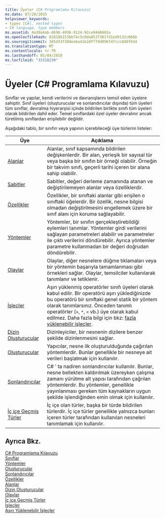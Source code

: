 ```yaml
---
title: Üyeler (C# Programlama Kılavuzu)
ms.date: 07/20/2015
helpviewer_keywords:
- types [C#], nested types
- C# language, type members
ms.assetid: 4a30a4ab-d690-4936-9124-92ce9448665a
ms.openlocfilehash: 61818b153bb74c5c0da053f381fd1ed9132c066b
ms.sourcegitcommit: 3d5d33f384eeba41b2dff79d096f47ccc8d8f03d
ms.translationtype: MT
ms.contentlocale: tr-TR
ms.lasthandoff: 05/04/2018
ms.locfileid: "33318230"
---
```

# <a name="members-c-programming-guide"></a>Üyeler (C# Programlama Kılavuzu)
Sınıflar ve yapılar, kendi verilerini ve davranışlarını temsil eden üyelere sahiptir. Sınıf üyeleri (oluşturucular ve sonlandırıcılar dışında) tüm üyeleri tüm sınıflar, devralma hiyerarşisi içinde bildirilen birlikte sınıfı tüm üyeleri olarak bildirilen dahil eder. Temel sınıflardaki özel üyeler devralınır ancak türetilmiş sınıflardan erişilebilir değildir.  
  
 Aşağıdaki tablo, bir sınıfın veya yapının içerebileceği üye türlerini listeler:  
  
|Üye|Açıklama|  
|------------|-----------------|  
|[Alanlar](../../../csharp/programming-guide/classes-and-structs/fields.md)|Alanlar, sınıf kapsamında bildirilen değişkenlerdir. Bir alan, yerleşik bir sayısal tür veya başka bir sınıfın bir örneği olabilir. Örneğin bir takvim sınıfı, geçerli tarihi içeren bir alana sahip olabilir.|  
|[Sabitler](../../../csharp/programming-guide/classes-and-structs/constants.md)|Sabitler, değeri derleme zamanında atanan ve değiştirilemeyen alanlar veya özelliklerdir.|  
|[Özellikler](../../../csharp/programming-guide/classes-and-structs/properties.md)|Özellikler, bir sınıftaki alanlar gibi erişilen o sınıftaki öğelerdir. Bir özellik, nesne bilgisi olmadan değiştirilmesini engellemek üzere bir sınıf alanı için koruma sağlayabilir.|  
|[Yöntemler](../../../csharp/programming-guide/classes-and-structs/methods.md)|Yöntemler, bir sınıfın gerçekleştirebildiği eylemleri tanımlar. Yöntemler girdi verilerini sağlayan parametreleri alabilir ve parametreler ile çıktı verilerini döndürebilir. Ayrıca yöntemler parametre kullanmadan bir değeri doğrudan döndürebilir.|  
|[Olaylar](../../../csharp/programming-guide/events/index.md)|Olaylar, diğer nesnelere düğme tıklamaları veya bir yöntemin başarıyla tamamlanması gibi örnekleri sağlar. Olaylar, temsilciler kullanılarak tanımlanır ve tetiklenir.|  
|[İşleçler](../../../csharp/programming-guide/statements-expressions-operators/operators.md)|Aşırı yüklenmiş operatörler sınıfı üyeleri olarak kabul edilir. Bir operatörü aşırı yüklediğinizde bu operatörü bir sınıftaki genel statik bir yöntem olarak tanımlarsınız. Önceden tanımlı operatörler (`+`, `*`, `<` vb.) üye olarak kabul edilmez. Daha fazla bilgi için bkz: [fazla yüklenebilir işleçler](../../../csharp/programming-guide/statements-expressions-operators/overloadable-operators.md).|  
|[Dizin Oluşturucular](../../../csharp/programming-guide/indexers/index.md)|Dizinleyiciler, bir nesnenin dizilere benzer şekilde dizinlenmesini sağlar.|  
|[Oluşturucular](../../../csharp/programming-guide/classes-and-structs/constructors.md)|Yapıcılar, nesne ilk oluşturulduğunda çağırılan yöntemlerdir. Bunlar genellikle bir nesneye ait verileri başlatmak için kullanılır.|  
|[Sonlandırıcılar](../../../csharp/programming-guide/classes-and-structs/destructors.md)|C# ' ta nadiren sonlandırıcılar kullanılır. Bunlar, nesne bellekten kaldırılmak üzereyken çalışma zamanı yürütme alt yapısı tarafından çağrılan yöntemlerdir. Bu yöntemler, genellikle yayınlanması gereken tüm kaynakların uygun şekilde işlendiğinden emin olmak için kullanılır.|  
|[İç içe Geçmiş Türler](../../../csharp/programming-guide/classes-and-structs/nested-types.md)|İç içe olan türler, başka bir türde bildirilen türlerdir. İç içe türler genellikle yalnızca bunları içeren türler tarafından kullanılan nesneleri tanımlamak için kullanılır.|  
  
## <a name="see-also"></a>Ayrıca Bkz.  
 [C# Programlama Kılavuzu](../../../csharp/programming-guide/index.md)  
 [Sınıflar](../../../csharp/programming-guide/classes-and-structs/classes.md)  
 [Yöntemler](../../../csharp/programming-guide/classes-and-structs/methods.md)  
 [Oluşturucular](../../../csharp/programming-guide/classes-and-structs/constructors.md)  
 [Sonlandırıcılar](../../../csharp/programming-guide/classes-and-structs/destructors.md)  
 [Özellikler](../../../csharp/programming-guide/classes-and-structs/properties.md)  
 [Alanlar](../../../csharp/programming-guide/classes-and-structs/fields.md)  
 [Dizin Oluşturucular](../../../csharp/programming-guide/indexers/index.md)  
 [Olaylar](../../../csharp/programming-guide/events/index.md)  
 [İç içe Geçmiş Türler](../../../csharp/programming-guide/classes-and-structs/nested-types.md)  
 [İşleçler](../../../csharp/programming-guide/statements-expressions-operators/operators.md)  
 [Aşırı Yüklenebilir İşleçler](../../../csharp/programming-guide/statements-expressions-operators/overloadable-operators.md)
